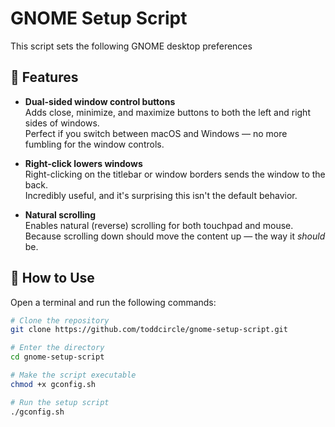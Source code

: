 # GNOME Setup Script

This script sets the following GNOME desktop preferences 

## 🔧 Features

- **Dual-sided window control buttons**  
  Adds close, minimize, and maximize buttons to both the left and right sides of windows.  
  Perfect if you switch between macOS and Windows — no more fumbling for the window controls.

- **Right-click lowers windows**  
  Right-clicking on the titlebar or window borders sends the window to the back.  
  Incredibly useful, and it's surprising this isn't the default behavior.

- **Natural scrolling**  
  Enables natural (reverse) scrolling for both touchpad and mouse.  
  Because scrolling down should move the content up — the way it *should* be.

## 🚀 How to Use

Open a terminal and run the following commands:

```bash
# Clone the repository
git clone https://github.com/toddcircle/gnome-setup-script.git

# Enter the directory
cd gnome-setup-script

# Make the script executable
chmod +x gconfig.sh

# Run the setup script
./gconfig.sh
